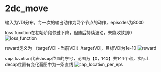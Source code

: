 # 2dc_move

输入为VDI分布，每一次的输出动作为两个节点的动作，episodes为8000

loss function在初始阶段快速下降，但随后持续波动，未能收敛到0
![loss_function](https://user-images.githubusercontent.com/89006608/187025921-d56684e6-8dbc-449d-a77a-e22d68d90392.png)

reward定义为 （targetVDI  -  当前VDI）/targetVDI，目标VDI为1e-10
![reward](https://user-images.githubusercontent.com/89006608/187025976-3240fb25-febe-4750-93d5-28358fda3897.png)

cap_location代表decap位置的序号，范围为【0，143】共144个点，实际上decap位置有变化而图中为一条直线
![cap_location_per_eps](https://user-images.githubusercontent.com/89006608/187026209-61c1bd0a-3ce6-4835-a2f8-2da21532248e.png)
